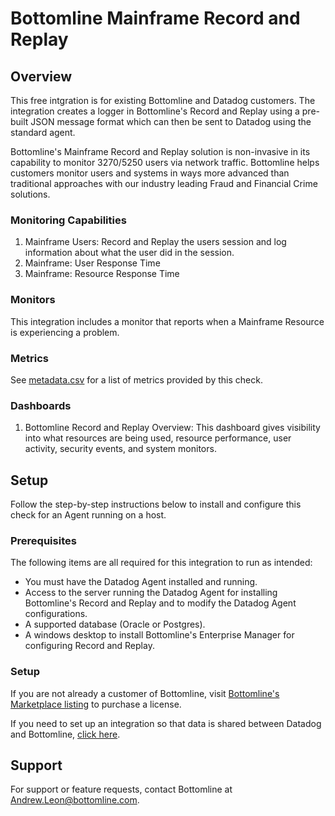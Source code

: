 # Bottomline Mainframe Record and Replay

## Overview

This free intgration is for existing Bottomline and Datadog customers.  The integration creates a logger in Bottomline's Record and Replay using a pre-built JSON message format which can then be sent to Datadog using the standard agent. 

Bottomline's Mainframe Record and Replay solution is non-invasive in its capability to monitor 3270/5250 users via network traffic.  Bottomline helps customers monitor users and systems in ways more advanced than traditional approaches with our industry leading Fraud and Financial Crime solutions.

### Monitoring Capabilities

1. Mainframe Users: Record and Replay the users session and log information about what the user did in the session.
2. Mainframe: User Response Time
3. Mainframe: Resource Response Time 

### Monitors

This integration includes a monitor that reports when a Mainframe Resource is experiencing a problem.
### Metrics

See [metadata.csv][2] for a list of metrics provided by this check.

### Dashboards

1. Bottomline Record and Replay Overview: This dashboard gives visibility into what resources are being used, resource performance, user activity, security events, and system monitors.

## Setup

Follow the step-by-step instructions below to install and configure this check for an Agent running on a host. 

### Prerequisites

The following items are all required for this integration to run as intended:
  - You must have the Datadog Agent installed and running.
  - Access to the server running the Datadog Agent for installing Bottomline's Record and Replay and to modify the Datadog Agent configurations.
  - A supported database (Oracle or Postgres).
  - A windows desktop to install Bottomline's Enterprise Manager for configuring Record and Replay.


### Setup

If you are not already a customer of Bottomline, visit [Bottomline's Marketplace listing][3] to purchase a license.

If you need to set up an integration so that data is shared between Datadog and Bottomline, [click here](https://github.com/nbk96f1/datadog/tree/main/Documentation).

## Support
For support or feature requests, contact Bottomline at [Andrew.Leon@bottomline.com](mailto:Andrew.Leon@bottomline.com).


[1]: https://www.bottomline.com/
[2]: https://github.com/DataDog/integrations-extras/blob/master/bottomline_recordandreplay/metadata.csv
[3]: /account/settings#marketplace/bottomline-mainframe


